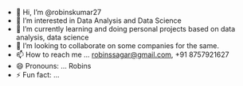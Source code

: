 - 👋 Hi, I’m @robinskumar27
- 👀 I’m interested in Data Analysis and Data Science
- 🌱 I’m currently learning and doing personal projects based on data analysis, data science
- 💞️ I’m looking to collaborate on some companies for the same.
- 📫 How to reach me ... robinssagar@gmail.com, +91 8757921627
- 😄 Pronouns: ... Robins
- ⚡ Fun fact: ...

<!---
robinskumar27/robinskumar27 is a ✨ special ✨ repository because its `README.md` (this file) appears on your GitHub profile.
You can click the Preview link to take a look at your changes.
--->

